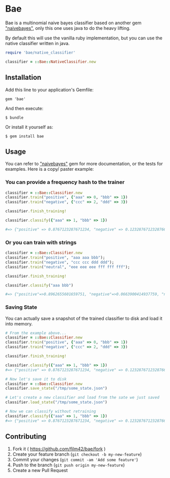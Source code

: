 Bae
===

Bae is a multinomial naive bayes classifier based on another gem ["naivebayes"](https://github.com/id774/naivebayes), only this one uses java to do the heavy lifting.

By default this will use the vanilla ruby implementation, but you can use the native classifier written in java.

```ruby
require 'bae/native_classifier'

classifier = ::Bae::NativeClassifier.new
```


## Installation

Add this line to your application's Gemfile:

    gem 'bae'

And then execute:

    $ bundle

Or install it yourself as:

    $ gem install bae

## Usage

You can refer to ["naivebayes"](https://github.com/id774/naivebayes) gem for more documentation, or the tests for examples. Here is a copy/ paster example:


### You can provide a frequency hash to the trainer

```ruby
classifier = ::Bae::Classifier.new
classifier.train("positive", {"aaa" => 0, "bbb" => 1})
classifier.train("negative", {"ccc" => 2, "ddd" => 3})

classifier.finish_training!

classifier.classify({"aaa" => 1, "bbb" => 1})

#=> {"positive" => 0.8767123287671234, "negative" => 0.12328767123287669}
```

### Or you can train with strings
```ruby
classifier = ::Bae::Classifier.new
classifier.train("positive", "aaa aaa bbb");
classifier.train("negative", "ccc ccc ddd ddd");
classifier.train("neutral", "eee eee eee fff fff fff");

classifier.finish_training!

classifier.classify("aaa bbb")

#=> {"positive"=>0.8962655601659751, "negative"=>0.0663900414937759, "neutral"=>0.037344398340248955}
```

### Saving State

You can actually save a snapshot of the trained classifier to disk and load it into memory.

```ruby
# From the example above...
classifier = ::Bae::Classifier.new
classifier.train("positive", {"aaa" => 0, "bbb" => 1})
classifier.train("negative", {"ccc" => 2, "ddd" => 3})

classifier.finish_training!

classifier.classify({"aaa" => 1, "bbb" => 1})
#=> {"positive" => 0.8767123287671234, "negative" => 0.12328767123287669}

# Now let's save it to disk
classifier = ::Bae::Classifier.new
classifier.save_state("/tmp/some_state.json")

# Let's create a new classifier and load from the sate we just saved
classifier.load_state("/tmp/some_state.json")

# Now we can classify without retraining
classifier.classify({"aaa" => 1, "bbb" => 1})
#=> {"positive" => 0.8767123287671234, "negative" => 0.12328767123287669}
```


## Contributing

1. Fork it ( https://github.com/film42/bae/fork )
2. Create your feature branch (`git checkout -b my-new-feature`)
3. Commit your changes (`git commit -am 'Add some feature'`)
4. Push to the branch (`git push origin my-new-feature`)
5. Create a new Pull Request
